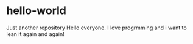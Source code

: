 # hello-world
Just another repository
Hello everyone. 
I love progrmming and i want to lean it again and again!
